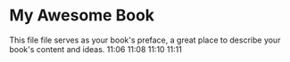 My Awesome Book
=======

This file file serves as your book's preface, a great place to describe your book's content and ideas.
11:06 
11:08 
11:10 
11:11 

